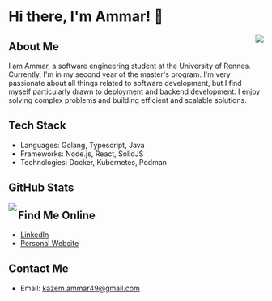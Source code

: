 # Hi there, I'm Ammar! 👋

<img align="right" src="https://github-readme-stats.vercel.app/api/top-langs/?username=Ammar96399&count_private=true&show_icons=true&theme=radical&hide_rank=false"/>

## About Me

I am Ammar, a software engineering student at the University of Rennes. Currently, I'm in my second year of the master's program. I'm very passionate about all things related to software development, but I find myself particularly drawn to deployment and backend development. I enjoy solving complex problems and building efficient and scalable solutions.

## Tech Stack

- Languages: Golang, Typescript, Java
- Frameworks: Node.js, React, SolidJS
- Technologies: Docker, Kubernetes, Podman

## GitHub Stats

<img align="left" src="https://github-readme-stats.vercel.app/api?username=Ammar96399&count_private=true&show_icons=true&theme=radical&hide_rank=false"/>

## Find Me Online

- [LinkedIn]([https://www.linkedin.com/in/ammar-profile/](https://www.linkedin.com/in/ammar-kazem-5357991a1/))
- [Personal Website](https://www.ammar.leskazems.fr)

## Contact Me

- Email: kazem.ammar49@gmail.com
<br/>


     
<!--
**Ammar96399/Ammar96399** is a ✨ _special_ ✨ repository because its `README.md` (this file) appears on your GitHub profile.

Here are some ideas to get you started:

- 🔭 I’m currently working on ...
- 🌱 I’m currently learning ...
- 👯 I’m looking to collaborate on ...
- 🤔 I’m looking for help with ...
- 💬 Ask me about ...
- 📫 How to reach me: ...
- 😄 Pronouns: ...
- ⚡ Fun fact: ...
-->
